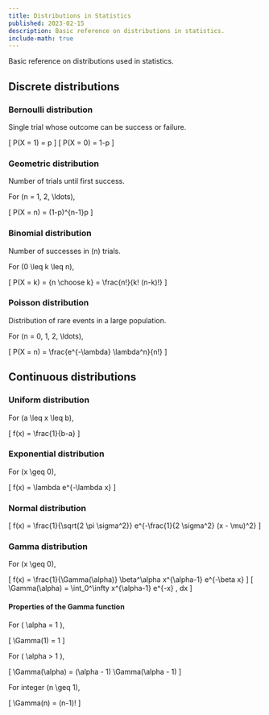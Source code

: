 ```yaml
---
title: Distributions in Statistics
published: 2023-02-15
description: Basic reference on distributions in statistics.
include-math: true
---
```


Basic reference on distributions used in statistics.

## Discrete distributions

### Bernoulli distribution

Single trial whose outcome can be success or failure.

\[ P(X = 1) = p \]
\[ P(X = 0) = 1-p \]

### Geometric distribution

Number of trials until first success.

For \(n = 1, 2, \ldots\),

\[ P(X = n) = (1-p)^{n-1}p \]

### Binomial distribution

Number of successes in \(n\) trials.

For \(0 \leq k \leq n\),

\[ P(X = k) = {n \choose k} = \frac{n!}{k! (n-k)!} \]

### Poisson distribution

Distribution of rare events in a large population.

For \(n = 0, 1, 2, \ldots\),

\[ P(X = n) = \frac{e^{-\lambda} \lambda^n}{n!} \]

## Continuous distributions

### Uniform distribution

For \(a \leq x \leq b\),

\[ f(x) = \frac{1}{b-a} \]

### Exponential distribution

For \(x \geq 0\),

\[ f(x) = \lambda e^{-\lambda x} \]

### Normal distribution

\[ f(x) = \frac{1}{\sqrt{2 \pi \sigma^2}} e^{-\frac{1}{2 \sigma^2} (x - \mu)^2} \]

### Gamma distribution

For \(x \geq 0\),

\[ f(x) = \frac{1}{\Gamma(\alpha)} \beta^\alpha x^{\alpha-1} e^{-\beta x} \]
\[ \Gamma(\alpha) = \int_0^\infty x^{\alpha-1} e^{-x} \, dx \]

#### Properties of the Gamma function

For \( \alpha = 1 \),

\[ \Gamma(1) = 1 \]

For \( \alpha > 1 \),

\[ \Gamma(\alpha) = (\alpha - 1) \Gamma(\alpha - 1) \]

For integer \(n \geq 1\),

\[ \Gamma(n) = (n-1)! \]
